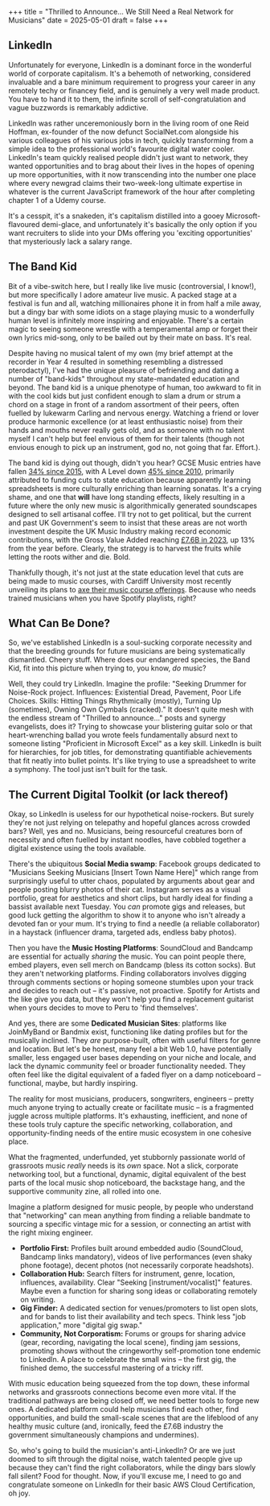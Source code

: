 +++
title = "Thrilled to Announce... We Still Need a Real Network for Musicians"
date = 2025-05-01
draft = false
+++

## LinkedIn

Unfortunately for everyone, LinkedIn is a dominant force in the wonderful world of corporate capitalism. It's a behemoth of networking, considered invaluable and a bare minimum requirement to progress your career in any remotely techy or financey field, and is genuinely a very well made product. You have to hand it to them, the infinite scroll of self-congratulation and vague buzzwords is remarkably addictive.

LinkedIn was rather unceremoniously born in the living room of one Reid Hoffman, ex-founder of the now defunct SocialNet.com alongside his various colleagues of his various jobs in tech, quickly transforming from a simple idea to the professional world's favourite digital water cooler. LinkedIn's team quickly realised people didn't just want to network, they wanted opportunities and to brag about their lives in the hopes of opening up more opportunities, with it now transcending into the number one place where every newgrad claims their two-week-long ultimate expertise in whatever is the current JavaScript framework of the hour after completing chapter 1 of a Udemy course.

It's a cesspit, it's a snakeden, it's capitalism distilled into a gooey Microsoft-flavoured demi-glace, and unfortunately it's basically the only option if you want recruiters to slide into your DMs offering you 'exciting opportunities' that mysteriously lack a salary range.

## The Band Kid

Bit of a vibe-switch here, but I really like live music (controversial, I know!), but more specifically I adore amateur live music. A packed stage at a festival is fun and all, watching millionaires phone it in from half a mile away, but a dingy bar with some idiots on a stage playing music to a wonderfully human level is infinitely more inspiring and enjoyable. There's a certain magic to seeing someone wrestle with a temperamental amp or forget their own lyrics mid-song, only to be bailed out by their mate on bass. It's real.

Despite having no musical talent of my own (my brief attempt at the recorder in Year 4 resulted in something resembling a distressed pterodactyl), I've had the unique pleasure of befriending and dating a number of "band-kids" throughout my state-mandated education and beyond. The band kid is a unique phenotype of human, too awkward to fit in with the cool kids but just confident enough to slam a drum or strum a chord on a stage in front of a random assortment of their peers, often fuelled by lukewarm Carling and nervous energy. Watching a friend or lover produce harmonic excellence (or at least enthusiastic noise) from their hands and mouths never really gets old, and as someone with no talent myself I can't help but feel envious of them for their talents (though not envious enough to pick up an instrument, god no, not going that far. Effort.).

The band kid is dying out though, didn't you hear? GCSE Music entries have fallen [34% since 2015](https://www.classicfm.com/music-news/children-excluded-arts-education/), with A Level down [45% since 2010](https://www.rncm.ac.uk/news/the-day-the-music-dies-why-time-is-running-out-to-tackle-the-decline-in-uk-music-education/), primarily attributed to funding cuts to state education because apparently learning spreadsheets is more culturally enriching than learning sonatas. It's a crying shame, and one that **will** have long standing effects, likely resulting in a future where the only new music is algorithmically generated soundscapes designed to sell artisanal coffee. I'll try not to get political, but the current and past UK Government's seem to insist that these areas are not worth investment despite the UK Music Industry making record economic contributions, with the Gross Value Added reaching [£7.6B in 2023](https://www.thecreativeindustries.co.uk/site-content/record-year-for-uk-musics-economic-impact-and-employment), up 13% from the year before. Clearly, the strategy is to harvest the fruits while letting the roots wither and die. Bold.

Thankfully though, it's not just at the state education level that cuts are being made to music courses, with Cardiff University most recently unveiling its plans to [axe their music course offerings](https://www.bbc.co.uk/news/articles/cx24p8r90gro). Because who needs trained musicians when you have Spotify playlists, right?

## What Can Be Done?

So, we've established LinkedIn is a soul-sucking corporate necessity and that the breeding grounds for future musicians are being systematically dismantled. Cheery stuff. Where does our endangered species, the Band Kid, fit into this picture when trying to, you know, *do* music?

Well, they could try LinkedIn. Imagine the profile: "Seeking Drummer for Noise-Rock project. Influences: Existential Dread, Pavement, Poor Life Choices. Skills: Hitting Things Rhythmically (mostly), Turning Up (sometimes), Owning Own Cymbals (cracked)." It doesn't quite mesh with the endless stream of "Thrilled to announce..." posts and synergy evangelists, does it? Trying to showcase your blistering guitar solo or that heart-wrenching ballad you wrote feels fundamentally absurd next to someone listing "Proficient in Microsoft Excel" as a key skill. LinkedIn is built for hierarchies, for job titles, for demonstrating quantifiable achievements that fit neatly into bullet points. It's like trying to use a spreadsheet to write a symphony. The tool just isn't built for the task.

## The Current Digital Toolkit (or lack thereof)

Okay, so LinkedIn is useless for our hypothetical noise-rockers. But surely they're not just relying on telepathy and hopeful glances across crowded bars? Well, yes and no. Musicians, being resourceful creatures born of necessity and often fuelled by instant noodles, have cobbled together a digital existence using the tools available.

There's the ubiquitous **Social Media swamp**: Facebook groups dedicated to "Musicians Seeking Musicians [Insert Town Name Here]" which range from surprisingly useful to utter chaos, populated by arguments about gear and people posting blurry photos of their cat. Instagram serves as a visual portfolio, great for aesthetics and short clips, but hardly ideal for finding a bassist available next Tuesday. You *can* promote gigs and releases, but good luck getting the algorithm to show it to anyone who isn't already a devoted fan or your mum. It's trying to find a needle (a reliable collaborator) in a haystack (influencer drama, targeted ads, endless baby photos).

Then you have the **Music Hosting Platforms**: SoundCloud and Bandcamp are essential for actually *sharing* the music. You can point people there, embed players, even sell merch on Bandcamp (bless its cotton socks). But they aren't networking platforms. Finding collaborators involves digging through comments sections or hoping someone stumbles upon your track and decides to reach out – it's passive, not proactive. Spotify for Artists and the like give you data, but they won't help you find a replacement guitarist when yours decides to move to Peru to 'find themselves'.

And yes, there are some **Dedicated Musician Sites**: platforms like JoinMyBand or Bandmix exist, functioning like dating profiles but for the musically inclined. They *are* purpose-built, often with useful filters for genre and location. But let's be honest, many feel a bit Web 1.0, have potentially smaller, less engaged user bases depending on your niche and locale, and lack the dynamic community feel or broader functionality needed. They often feel like the digital equivalent of a faded flyer on a damp noticeboard – functional, maybe, but hardly inspiring.

The reality for most musicians, producers, songwriters, engineers – pretty much anyone trying to actually create or facilitate music – is a fragmented juggle across multiple platforms. It's exhausting, inefficient, and none of these tools truly capture the specific networking, collaboration, and opportunity-finding needs of the entire music ecosystem in one cohesive place.

What the fragmented, underfunded, yet stubbornly passionate world of grassroots music *really* needs is its *own* space. Not a slick, corporate networking tool, but a functional, dynamic, digital equivalent of the best parts of the local music shop noticeboard, the backstage hang, and the supportive community zine, all rolled into one.

Imagine a platform designed for music people, by people who understand that "networking" can mean anything from finding a reliable bandmate to sourcing a specific vintage mic for a session, or connecting an artist with the right mixing engineer.
* **Portfolio First:** Profiles built around embedded audio (SoundCloud, Bandcamp links mandatory), videos of live performances (even shaky phone footage), decent photos (not necessarily corporate headshots).
* **Collaboration Hub:** Search filters for instrument, genre, location, influences, availability. Clear "Seeking [instrument/vocalist]" features. Maybe even a function for sharing song ideas or collaborating remotely on writing.
* **Gig Finder:** A dedicated section for venues/promoters to list open slots, and for bands to list their availability and tech specs. Think less "job application," more "digital gig swap."
* **Community, Not Corporatism:** Forums or groups for sharing advice (gear, recording, navigating the local scene), finding jam sessions, promoting shows without the cringeworthy self-promotion tone endemic to LinkedIn. A place to celebrate the small wins – the first gig, the finished demo, the successful mastering of a tricky riff.

With music education being squeezed from the top down, these informal networks and grassroots connections become even more vital. If the traditional pathways are being closed off, we need better tools to forge new ones. A dedicated platform could help musicians find each other, find opportunities, and build the small-scale scenes that are the lifeblood of any healthy music culture (and, ironically, feed the £7.6B industry the government simultaneously champions and undermines).

So, who's going to build the musician's anti-LinkedIn? Or are we just doomed to sift through the digital noise, watch talented people give up because they can't find the right collaborators, while the dingy bars slowly fall silent? Food for thought. Now, if you'll excuse me, I need to go and congratulate someone on LinkedIn for their basic AWS Cloud Certification, oh joy.